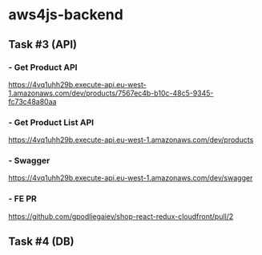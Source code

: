 # aws4js-backend

## Task #3 (API)

### - Get Product API
https://4vq1uhh29b.execute-api.eu-west-1.amazonaws.com/dev/products/7567ec4b-b10c-48c5-9345-fc73c48a80aa

### - Get Product List API
https://4vq1uhh29b.execute-api.eu-west-1.amazonaws.com/dev/products

### - Swagger
https://4vq1uhh29b.execute-api.eu-west-1.amazonaws.com/dev/swagger

### - FE PR
https://github.com/gpodliegaiev/shop-react-redux-cloudfront/pull/2



## Task #4 (DB)